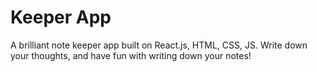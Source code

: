# Keeper App
A brilliant note keeper app built on React.js, HTML, CSS, JS. Write down your thoughts, and have fun with writing down your notes!

